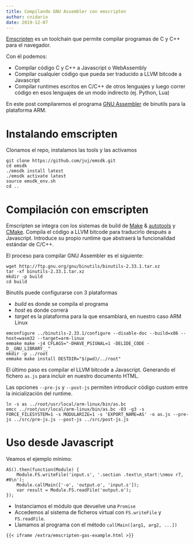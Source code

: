 ```yaml
---
title: Compilando GNU Assembler con emscripten
author: cnidario
date: 2019-12-07
---
```

[Emscripten](https://emscripten.org/) es un toolchain que permite compilar programas de C y C++ para el navegador.

Con él podemos:

- Compilar código C y C++ a Javascript o WebAssembly
- Compilar cualquier código que pueda ser traducido a LLVM bitcode a Javascript
- Compilar runtimes escritos en C/C++ de otros lenguajes y luego correr código en esos lenguajes de un modo indirecto (ej. Python, Lua)

En este post compilaremos el programa [GNU Assembler](https://ftp.gnu.org/old-gnu/Manuals/gas-2.9.1/html_node/as_3.html) de binutils para la plataforma ARM.

# Instalando emscripten

Clonamos el repo, instalamos las tools y las activamos 
``` {.console}
git clone https://github.com/juj/emsdk.git
cd emsdk
./emsdk install latest
./emsdk activate latest
source emsdk_env.sh
cd ..
```
# Compilación con emscripten

Emscripten se integra con los sistemas de build de [Make](https://www.gnu.org/software/make/) & [autotools](https://www.gnu.org/software/automake/manual/html_node/Autotools-Introduction.html) y [CMake](https://cmake.org/). Compila el código a LLVM bitcode 
para traducirlo después a Javascript. Introduce su propio runtime que abstraerá la funcionalidad estándar de C/C++.

El proceso para compilar GNU Assembler es el siguiente:
``` {.console}
wget http://ftp.gnu.org/gnu/binutils/binutils-2.33.1.tar.xz
tar -xf binutils-2.33.1.tar.xz
mkdir -p build
cd build
```
Binutils puede configurarse con 3 plataformas

  - *build* es donde se compila el programa
  - *host* es donde correrá
  - *target* es la plataforma para la que ensamblará, en nuestro caso ARM Linux

``` {.console}
emconfigure ../binutils-2.33.1/configure --disable-doc --build=x86 --host=wasm32 --target=arm-linux
emmake make -j4 CFLAGS="-DHAVE_PSIGNAL=1 -DELIDE_CODE -D__GNU_LIBRARY__"
mkdir -p ../root
emmake make install DESTDIR="$(pwd)/../root"
```
El último paso es compilar el LLVM bitcode a Javascript. Generando el fichero `as.js` para incluír en nuestro documento HTML.

Las opciones `--pre-js` y `--post-js` permiten introducir código custom entre la inicialización del runtime.
```{.console}
ln -s as ../root/usr/local/arm-linux/bin/as.bc
emcc ../root/usr/local/arm-linux/bin/as.bc -O3 -g3 -s FORCE_FILESYSTEM=1 -s MODULARIZE=1 -s 'EXPORT_NAME=AS' -o as.js --pre-js ../src/pre-js.js --post-js ../src/post-js.js
```
# Uso desde Javascript

Veamos el ejemplo mínimo:
```{.javascript}
AS().then(function(Module) {
    Module.FS.writeFile('input.s', '.section .text\n_start:\nmov r7, #0\n');
    Module.callMain(['-o', 'output.o', 'input.s']);
    var result = Module.FS.readFile('output.o');
});
```
- Instanciamos el módulo que devuelve una `Promise`
- Accedemos al sistema de ficheros virtual con `FS.writeFile` y `FS.readFile`.
- Llamamos al programa con el método `callMain([arg1, arg2, ...])`

`{{< iframe /extra/emscripten-gas-example.html >}}`

